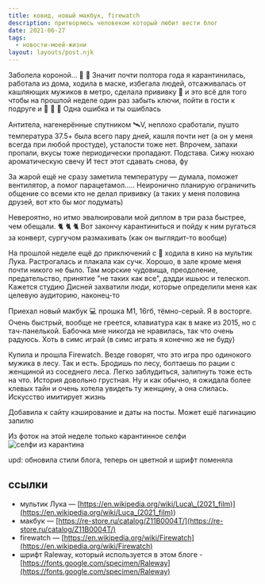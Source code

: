 ```yaml
---
title: ковид, новый макбук, firewatch
description: притворяюсь человеком который любит вести блог
date: 2021-06-27
tags:
  - новости-моей-жизни
layout: layouts/post.njk
---
```


Заболела короной... 🎉 👑
Значит почти полтора года я карантинилась, работала из дома, ходила в маске, избегала людей, отсаживалась от кашляющих мужиков в метро, сделала прививку 💉
и это всё для того чтобы на прошлой неделе один раз забыть ключи, пойти в гости к подруге и 👑 👑 👑
Одна ошибка и ты ошиблась

Антитела, нагенерённые спутником 🛰V, неплохо сработали, пушто температура 37.5+ была всего пару дней, кашля почти нет (а он у меня всегда при любой простуде), усталости тоже нет. Впрочем, запахи пропали, вкусы тоже периодически пропадают. Подстава. Сижу нюхаю ароматическую свечу
И тест этот сдавать снова, фу

За жарой ещё не сразу заметила температуру — думала, поможет вентилятор, а помог парацетамол..... Неиронично планирую ограничить общение со всеми кто не делал прививку (а таких у меня половина друзей, вот кто бы мог подумать)

Невероятно, но итмо эвалюировали мой диплом в три раза быстрее, чем обещали. 🐈 🐈 🐈
Вот закончу карантиниться и пойду к ним ругаться за конверт, сургучом размахивать (как он выглядит-то вообще)

На прошлой неделе ещё до приключений с 👑 ходила в кино на мультик Лука. Растрогалась и плакала как сучк. Хорошо, в зале кроме меня почти никого не было. Там морские чудовища, преодоление, предательство, принятие "не таких как все", дэдди ишьюс и телескоп. Кажется студию Дисней захватили люди, которые определили меня как целевую аудиторию, наконец-то

Приехал новый макбук 💻
прошка M1, 16гб, тёмно-серый. Я в восторге. Очень быстрый, вообще не греется, клавиатура как в маке из 2015, но с тач-панелькой. Бабочка мне никогда не нравилась, так что очень радуюсь. Хоть в симс играй (в симс играть я конечно же не буду)

Купила и прошла Firewatch. Везде говорят, что это игра про одинокого мужика в лесу. Так и есть. Бродишь по лесу, болтаешь по рации с женщиной из соседнего леса. Легко заблудиться, залипнуть тоже есть на что. История довольно грустная. Ну и как обычно, я ожидала более клевых тайн и очень хотела увидеть ту женщину, а она слилась. Искусство имитирует жизнь

Добавила к сайту кэширование и даты на посты. Может ешё пагинацию запилю

Из фоток на этой неделе только карантинное селфи
![селфи из карантина](../../../img/2021/covid-me.jpeg)

upd: обновила стили блога, теперь он цветной
и шрифт поменяла

## ссылки

- мультик Лука — [https://en.wikipedia.org/wiki/Luca\_(2021_film)](<https://en.wikipedia.org/wiki/Luca_(2021_film)>)
- макбук — [https://re-store.ru/catalog/Z11B0004T/](https://re-store.ru/catalog/Z11B0004T/)
- firewatch — [https://en.wikipedia.org/wiki/Firewatch](https://en.wikipedia.org/wiki/Firewatch)
- шрифт Raleway, который используется в этом блоге - [https://fonts.google.com/specimen/Raleway](https://fonts.google.com/specimen/Raleway)
